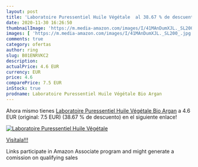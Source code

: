 ```yaml
---
layout: post
title: 'Laboratoire Puressentiel Huile Végétale  al 38.67 % de descuento'
date: 2020-11-30 16:26:50
thumbnailImage: 'https://m.media-amazon.com/images/I/41MAnDumXJL._SL200_.jpg'
images: [ 'https://m.media-amazon.com/images/I/41MAnDumXJL._SL200_.jpg' ]
comments: true
category: ofertas
author: ring
slug: B01ENRVKC2
description:
actualPrice: 4.6 EUR
currency: EUR
price: 4.6
comparePrice: 7.5 EUR
inStock: true
prodname: Laboratoire Puressentiel Huile Végétale Bio Argan
---
```


Ahora mismo tienes [Laboratoire Puressentiel Huile Végétale Bio Argan](https://www.amazon.fr/dp/B01ENRVKC2/?tag=tolees0d-21) a 4.6 EUR (original: 7.5 EUR) (38.67 %  de descuento) en el siguiente enlace!

[![Laboratoire Puressentiel Huile Végétale ](https://m.media-amazon.com/images/I/41MAnDumXJL._SL200_.jpg)](https://www.amazon.fr/dp/B01ENRVKC2/?tag=tolees0d-21)

[Visítala!!!](https://www.amazon.fr/dp/B01ENRVKC2/?tag=tolees0d-21)

Links participate in Amazon Associate program and might generate a comission on qualifying sales

